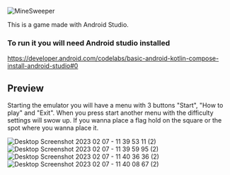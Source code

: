 ![MineSweeper](https://user-images.githubusercontent.com/57392686/217226002-9eacfe51-0901-4c8a-800f-c36dc1826fed.png)


This is a game made with Android Studio.

### To run it you will need Android studio installed 
https://developer.android.com/codelabs/basic-android-kotlin-compose-install-android-studio#0

## Preview

Starting the emulator you will have a menu with 3 buttons "Start", "How to play" and "Exit".
When you press start another menu with the difficulty settings will swow up.
If you wanna place a flag hold on the square or the spot where you wanna place it.

![Desktop Screenshot 2023 02 07 - 11 39 53 11 (2)](https://user-images.githubusercontent.com/57392686/217249296-bac77e3c-1fb2-49d1-8502-81ba5d990147.png)
![Desktop Screenshot 2023 02 07 - 11 39 59 95 (2)](https://user-images.githubusercontent.com/57392686/217249309-886add46-49c3-4f2e-bcb2-ecfa5dc4ef45.png)
![Desktop Screenshot 2023 02 07 - 11 40 36 36 (2)](https://user-images.githubusercontent.com/57392686/217249811-158e3b08-e3ce-434f-9d29-d9149ec98c5d.png)
![Desktop Screenshot 2023 02 07 - 11 40 08 67 (2)](https://user-images.githubusercontent.com/57392686/217249358-c1521053-b8dd-48ce-b290-c5d3cf4eb84f.png)

